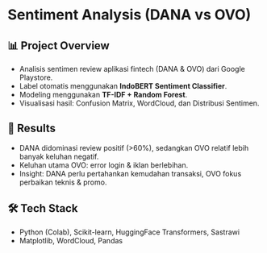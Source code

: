 # Sentiment Analysis (DANA vs OVO)

## 📊 Project Overview
- Analisis sentimen review aplikasi fintech (DANA & OVO) dari Google Playstore.
- Label otomatis menggunakan **IndoBERT Sentiment Classifier**.
- Modeling menggunakan **TF-IDF + Random Forest**.
- Visualisasi hasil: Confusion Matrix, WordCloud, dan Distribusi Sentimen.

## 🚀 Results
- DANA didominasi review positif (>60%), sedangkan OVO relatif lebih banyak keluhan negatif.
- Keluhan utama OVO: error login & iklan berlebihan.
- Insight: DANA perlu pertahankan kemudahan transaksi, OVO fokus perbaikan teknis & promo.

## 🛠️ Tech Stack
- Python (Colab), Scikit-learn, HuggingFace Transformers, Sastrawi
- Matplotlib, WordCloud, Pandas
